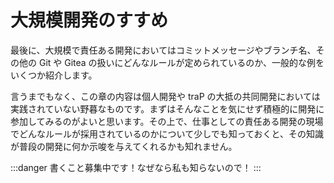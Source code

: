 # 大規模開発のすすめ

最後に、大規模で責任ある開発においてはコミットメッセージやブランチ名、その他の Git や Gitea の扱いにどんなルールが定められているのか、一般的な例をいくつか紹介します。

言うまでもなく、この章の内容は個人開発や traP の大抵の共同開発においては実践されていない野暮なものです。まずはそんなことを気にせず積極的に開発に参加してみるのがよいと思います。その上で、仕事としての責任ある開発の現場でどんなルールが採用されているのかについて少しでも知っておくと、その知識が普段の開発に何か示唆を与えてくれるかも知れません。

:::danger
書くこと募集中です！なぜなら私も知らないので！
:::